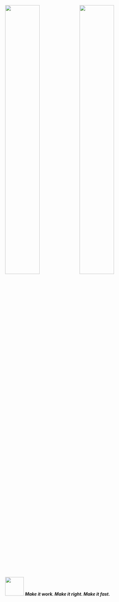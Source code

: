 <div class="wrapper">
  <img align="left" width="47%" src="https://github-readme-streak-stats.herokuapp.com?user=Eugene-Oluoch&theme=transparent">

  <img align="left" width="47%" src="https://github-readme-stats.vercel.app/api?username=Eugene-Oluoch&theme=transparent&custom_title=Eugene's%20github%20stats">
</div>

<p style="color:transparent;">.</p>

<img src="https://media.giphy.com/media/LnQjpWaON8nhr21vNW/giphy.gif" width="60"> <em><b>Make it work. Make it right. Make it fast.</b></em>
